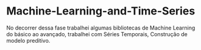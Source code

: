 # Machine-Learning-and-Time-Series
No decorrer dessa fase trabalhei algumas bibliotecas de  Machine Learning do básico ao avançado, trabalhei com Séries Temporais, Construção de modelo preditivo. 
